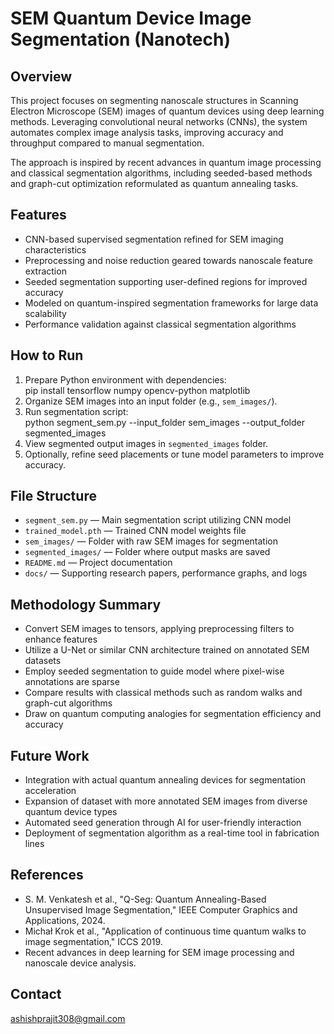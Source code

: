 # SEM Quantum Device Image Segmentation (Nanotech)

## Overview  
This project focuses on segmenting nanoscale structures in Scanning Electron Microscope (SEM) images of quantum devices using deep learning methods. Leveraging convolutional neural networks (CNNs), the system automates complex image analysis tasks, improving accuracy and throughput compared to manual segmentation.

The approach is inspired by recent advances in quantum image processing and classical segmentation algorithms, including seeded-based methods and graph-cut optimization reformulated as quantum annealing tasks.

## Features  
- CNN-based supervised segmentation refined for SEM imaging characteristics  
- Preprocessing and noise reduction geared towards nanoscale feature extraction  
- Seeded segmentation supporting user-defined regions for improved accuracy  
- Modeled on quantum-inspired segmentation frameworks for large data scalability  
- Performance validation against classical segmentation algorithms

## How to Run  
1. Prepare Python environment with dependencies:  
pip install tensorflow numpy opencv-python matplotlib
2. Organize SEM images into an input folder (e.g., `sem_images/`).  
3. Run segmentation script:  
python segment_sem.py --input_folder sem_images --output_folder segmented_images
4. View segmented output images in `segmented_images` folder.  
5. Optionally, refine seed placements or tune model parameters to improve accuracy.

## File Structure  
- `segment_sem.py` — Main segmentation script utilizing CNN model  
- `trained_model.pth` — Trained CNN model weights file  
- `sem_images/` — Folder with raw SEM images for segmentation  
- `segmented_images/` — Folder where output masks are saved  
- `README.md` — Project documentation  
- `docs/` — Supporting research papers, performance graphs, and logs  

## Methodology Summary  
- Convert SEM images to tensors, applying preprocessing filters to enhance features  
- Utilize a U-Net or similar CNN architecture trained on annotated SEM datasets  
- Employ seeded segmentation to guide model where pixel-wise annotations are sparse  
- Compare results with classical methods such as random walks and graph-cut algorithms  
- Draw on quantum computing analogies for segmentation efficiency and accuracy  

## Future Work  
- Integration with actual quantum annealing devices for segmentation acceleration  
- Expansion of dataset with more annotated SEM images from diverse quantum device types  
- Automated seed generation through AI for user-friendly interaction  
- Deployment of segmentation algorithm as a real-time tool in fabrication lines

## References  
- S. M. Venkatesh et al., "Q-Seg: Quantum Annealing-Based Unsupervised Image Segmentation," IEEE Computer Graphics and Applications, 2024.  
- Michał Krok et al., "Application of continuous time quantum walks to image segmentation," ICCS 2019.  
- Recent advances in deep learning for SEM image processing and nanoscale device analysis.

## Contact  
ashishprajit308@gmail.com
